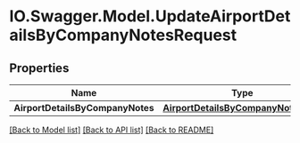 # IO.Swagger.Model.UpdateAirportDetailsByCompanyNotesRequest
## Properties

Name | Type | Description | Notes
------------ | ------------- | ------------- | -------------
**AirportDetailsByCompanyNotes** | [**AirportDetailsByCompanyNotesDTO**](AirportDetailsByCompanyNotesDTO.md) |  | [optional] 

[[Back to Model list]](../README.md#documentation-for-models) [[Back to API list]](../README.md#documentation-for-api-endpoints) [[Back to README]](../README.md)

